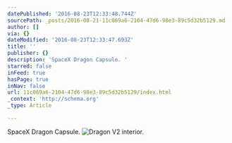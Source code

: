 ```yaml
---
datePublished: '2016-08-23T12:33:48.744Z'
sourcePath: _posts/2016-08-21-11c069a6-2104-47d6-98e3-89c5d32b5129.md
author: []
via: {}
dateModified: '2016-08-23T12:33:47.693Z'
title: ''
publisher: {}
description: 'SpaceX Dragon Capsule. '
starred: false
inFeed: true
hasPage: true
inNav: false
url: 11c069a6-2104-47d6-98e3-89c5d32b5129/index.html
_context: 'http://schema.org'
_type: Article

---
```

SpaceX Dragon Capsule. ![Dragon V2 interior.](https://s3-us-west-2.amazonaws.com/the-grid-img/p/54c5427cd01e20a3a01a8add94fd36835ee08680.jpg)